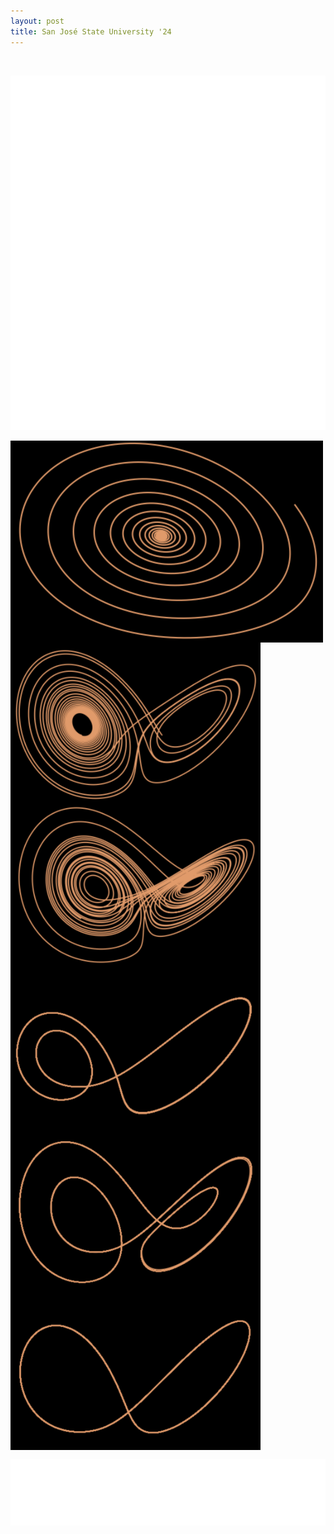 ```yaml
---
layout: post
title: San José State University '24
---
```

<br>

![Lorenz system intro](lorenz-1.png)

<img src="lorenz_r15.png" align="middle" style="width:500px;"> <br>
<img src="lorenz_r28.png" align="middle" style="width:400px;"> <br>
<img src="lorenz_r50.png" align="middle" style="width:400px;"> <br>
<img src="lorenz_r100.png" align="middle" style="width:400px;"> <br>
<img src="lorenz_r150.png" align="middle" style="width:400px;"> <br>
<img src="lorenz_r250.png" align="middle" style="width:400px;"> <br>



![Lorenz system outro](lorenz-2.png)
